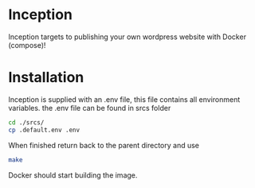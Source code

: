 # Inception
Inception targets to publishing your own wordpress website with Docker (compose)!

# Installation
Inception is supplied with an .env file, this file contains all environment variables.
the .env file can be found in srcs folder
```sh
cd ./srcs/
cp .default.env .env
```

When finished return back to the parent directory and use
```sh
make
```
Docker should start building the image.
